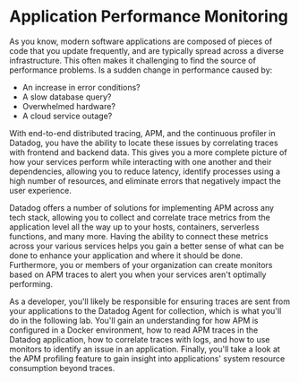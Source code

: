 # Application Performance Monitoring

As you know, modern software applications are composed of pieces of code that you update frequently, and are typically spread across a diverse infrastructure. This often makes it challenging to find the source of performance problems. Is a sudden change in performance caused by:

- An increase in error conditions? 
- A slow database query? 
- Overwhelmed hardware? 
- A cloud service outage? 

With end-to-end distributed tracing, APM, and the continuous profiler in Datadog, you have the ability to locate these issues by correlating traces with frontend and backend data. This gives you a more complete picture of how your services perform while interacting with one another and their dependencies, allowing you to reduce latency, identify processes using a high number of resources, and eliminate errors that negatively impact the user experience.

Datadog offers a number of solutions for implementing APM across any tech stack, allowing you to collect and correlate trace metrics from the application level all the way up to your hosts, containers, serverless functions, and many more. Having the ability to connect these metrics across your various services helps you gain a better sense of what can be done to enhance your application and where it should be done. Furthermore, you or members of your organization can create monitors based on APM traces to alert you when your services aren't optimally performing.

As a developer, you'll likely be responsible for ensuring traces are sent from your applications to the Datadog Agent for collection, which is what you'll do in the following lab. You'll gain an understanding for how APM is configured in a Docker environment, how to read APM traces in the Datadog application, how to correlate traces with logs, and how to use monitors to identify an issue in an application. Finally, you'll take a look at the APM profiling feature to gain insight into applications' system resource consumption beyond traces.
